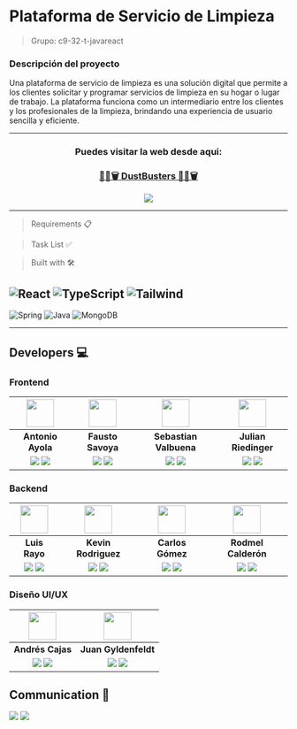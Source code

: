 # Plataforma de Servicio de Limpieza

> Grupo: c9-32-t-javareact

### Descripción del proyecto

Una plataforma de servicio de limpieza es una solución digital que permite a los clientes solicitar y programar servicios de limpieza en su hogar o lugar de trabajo. La plataforma funciona como un intermediario entre los clientes y los profesionales de la limpieza, brindando una experiencia de usuario sencilla y eficiente.

---

<h3 align="center"><b>Puedes visitar la web desde aqui:</b></h3>
<h3 align="center">
    <a href="https://dust-busters.netlify.app/" target="_blank" rel="noopener noreferrer"> 🧹💧🗑 DustBusters 🧹💧🗑</a>
</h3>
<p  align="center">
    <a href="https://www.youtube.com/watch?v=*********" target="_blank" rel="noopener noreferrer">
        <img src="https://img.shields.io/badge/Video Teaser-FF0000?&style=for-the-badge&logo=YouTube&logoColor=white"/>
    </a>
</p>

---

> Requirements 📋

> Task List ✅

> Built with 🛠️

![React](https://img.shields.io/badge/-ReactJs-61DAFB?logo=react&logoColor=white&style=for-the-badge)
![TypeScript](https://img.shields.io/badge/TypeScript-blue.svg?style=for-the-badge&logo=TypeScript&logoColor=white)
![Tailwind](https://img.shields.io/badge/Tailwind_CSS-38B2AC?style=for-the-badge&logo=tailwind-css&logoColor=white)
---
![Spring](https://img.shields.io/badge/Spring-6DB33F?style=for-the-badge&logo=spring&logoColor=white)
![Java](https://img.shields.io/badge/Java-ED8B00?style=for-the-badge&logo=java&logoColor=white)
![MongoDB](https://img.shields.io/badge/MongoDB-4EA94B?style=for-the-badge&logo=mongodb&logoColor=white)

---

## Developers 💻 

### Frontend

| <img src="https://media.licdn.com/dms/image/C4E03AQFoclIC5puq_g/profile-displayphoto-shrink_400_400/0/1646591218431?e=1680739200&v=beta&t=cdFIT_3Z2w5KiPlYFss_IhQl4zh0MwJ0juTiT6Przws" width=50>| <img src="https://avatars.githubusercontent.com/u/84111811?v=4" width=50>|  <img src="https://media.licdn.com/dms/image/D4E03AQHxPc7dRS3wWQ/profile-displayphoto-shrink_400_400/0/1665916421256?e=1680739200&v=beta&t=GkefJp0QejEQVd3EXxyJ7rZdBiacWfeQvrD2yfRhTJg" width=50>  |  <img src="https://avatars.githubusercontent.com/u/90704238?v=4" width=50>  |  
:-:|:-:|:-:|:-:|
| **Antonio Ayola**  | **Fausto Savoya**  | **Sebastian Valbuena**  | **Julian Riedinger**  | 
| <a href="https://github.com/Tono2007"><img src="https://img.shields.io/badge/github-%23121011.svg?&style=for-the-badge&logo=github&logoColor=white"/></a> <a href="https://www.linkedin.com/in/antonio-ayola"><img src="https://img.shields.io/badge/linkedin%20-%230077B5.svg?&style=for-the-badge&logo=linkedin&logoColor=white"/></a> | <a href="https://github.com/FaustoSav"><img src="https://img.shields.io/badge/github-%23121011.svg?&style=for-the-badge&logo=github&logoColor=white"/></a> <a href="https://www.linkedin.com/in/faustosavoya/"><img src="https://img.shields.io/badge/linkedin%20-%230077B5.svg?&style=for-the-badge&logo=linkedin&logoColor=white"/></a> | <a href="https://github.com/Valbuena99"><img src="https://img.shields.io/badge/github-%23121011.svg?&style=for-the-badge&logo=github&logoColor=white"/></a> <a href="https://www.linkedin.com/in/valbuena99/"><img src="https://img.shields.io/badge/linkedin%20-%230077B5.svg?&style=for-the-badge&logo=linkedin&logoColor=white"/></a> | <a href="https://github.com/JulianRiedinger7"><img src="https://img.shields.io/badge/github-%23121011.svg?&style=for-the-badge&logo=github&logoColor=white"/></a> <a href="https://www.linkedin.com/in/Julian-riedinger/"><img src="https://img.shields.io/badge/linkedin%20-%230077B5.svg?&style=for-the-badge&logo=linkedin&logoColor=white"/></a> |

### Backend

| <img src="https://ca.slack-edge.com/T02KS88FB0E-U04L9HA5VBQ-9a3dc0307261-512" width=50>| <img src="https://ca.slack-edge.com/T02KS88FB0E-U04JH00MYJW-b4a032f8df5d-512" width=50>|  <img src="https://ca.slack-edge.com/T02KS88FB0E-U04JMLYV7LY-3cfd7d4087ff-512" width=50>  |  <img src="https://ca.slack-edge.com/T02KS88FB0E-U04KB4TUP8E-2ad6d340c335-512" width=50>  |  
:-:|:-:|:-:|:-:|
| **Luis Rayo**  | **Kevin Rodriguez**  | **Carlos Gómez**  | **Rodmel Calderón**  | 
| <a href="https://github.com/lrayo"><img src="https://img.shields.io/badge/github-%23121011.svg?&style=for-the-badge&logo=github&logoColor=white"/></a> <a href="https://www.linkedin.com/in/luis-rayo"><img src="https://img.shields.io/badge/linkedin%20-%230077B5.svg?&style=for-the-badge&logo=linkedin&logoColor=white"/></a> | <a href="https://github.com/KuroMicho"><img src="https://img.shields.io/badge/github-%23121011.svg?&style=for-the-badge&logo=github&logoColor=white"/></a> <a href="https://www.linkedin.com/in/RiascosDev/"><img src="https://img.shields.io/badge/linkedin%20-%230077B5.svg?&style=for-the-badge&logo=linkedin&logoColor=white"/></a> | <a href="https://github.com/RogCode"><img src="https://img.shields.io/badge/github-%23121011.svg?&style=for-the-badge&logo=github&logoColor=white"/></a> <a href="https://www.linkedin.com/in/valbuena99/"><img src="https://img.shields.io/badge/linkedin%20-%230077B5.svg?&style=for-the-badge&logo=linkedin&logoColor=white"/></a> | <a href="https://github.com/rod12151"><img src="https://img.shields.io/badge/github-%23121011.svg?&style=for-the-badge&logo=github&logoColor=white"/></a> <a href="https://www.linkedin.com/in/Julian-riedinger/"><img src="https://img.shields.io/badge/linkedin%20-%230077B5.svg?&style=for-the-badge&logo=linkedin&logoColor=white"/></a> |

### Diseño UI/UX

| <img src="https://ca.slack-edge.com/T02KS88FB0E-U048WKDDM5G-d79defa7a4a1-512" width=50>| <img src="https://ca.slack-edge.com/T02KS88FB0E-U042BLNSB3Q-483b8fe26cd8-512" width=50>  |  
:-:|:-:|
| **Andrés Cajas**  | **Juan Gyldenfeldt** | 
| <a href="https://github.com/afcv10"><img src="https://img.shields.io/badge/github-%23121011.svg?&style=for-the-badge&logo=github&logoColor=white"/></a> <a href="https://www.linkedin.com/in/antonio-ayola"><img src="https://img.shields.io/badge/linkedin%20-%230077B5.svg?&style=for-the-badge&logo=linkedin&logoColor=white"/></a> | <a href="https://github.com/GyldenfeldtJuan"><img src="https://img.shields.io/badge/github-%23121011.svg?&style=for-the-badge&logo=github&logoColor=white"/></a> <a href="https://www.linkedin.com/in/GyldenfeldtJuan/"><img src="https://img.shields.io/badge/linkedin%20-%230077B5.svg?&style=for-the-badge&logo=linkedin&logoColor=white"/></a> |

## Communication 💬

[![](https://img.shields.io/badge/Discord-5865F2?style=for-the-badge&logo=Discord&logoColor=fff)](https://discord.gg/pBhr4GMR) 
[![](https://img.shields.io/badge/Trello-095ED8?style=for-the-badge&logo=Trello&logoColor=fff)](https://trello.com/invite/b/a3JLqnlP/ATTIb1cd96fb134ec7881510ade5ff0ae0271FB1BCF9/javareact) 
